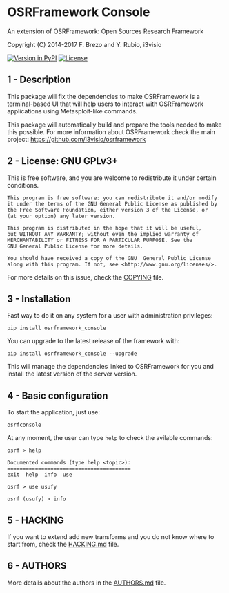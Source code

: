 OSRFramework Console
====================

An extension of OSRFramework: Open Sources Research Framework

Copyright (C) 2014-2017  F. Brezo and Y. Rubio, i3visio

[![Version in PyPI](https://img.shields.io/pypi/v/osrframework_maltego.svg)]()
[![License](https://img.shields.io/badge/license-GNU%20General%20Public%20License%20Version%203%20or%20Later-blue.svg)]()

1 - Description
---------------

This package will fix the dependencies to make OSRFramework is a terminal-based
UI that will help users to interact with OSRFramework applications using
Metasploit-like commands.

This package will automatically build and prepare the tools needed to make this
possible. For more information about OSRFramework check the main project:
<https://github.com/i3visio/osrframework>

2 - License: GNU GPLv3+
-----------------------

This is free software, and you are welcome to redistribute it under certain
conditions.

	This program is free software: you can redistribute it and/or modify
	it under the terms of the GNU General Public License as published by
	the Free Software Foundation, either version 3 of the License, or
	(at your option) any later version.

	This program is distributed in the hope that it will be useful,
	but WITHOUT ANY WARRANTY; without even the implied warranty of
	MERCHANTABILITY or FITNESS FOR A PARTICULAR PURPOSE. See the
	GNU General Public License for more details.

	You should have received a copy of the GNU  General Public License
	along with this program. If not, see <http://www.gnu.org/licenses/>.


For more details on this issue, check the [COPYING](COPYING) file.

3 - Installation
----------------

Fast way to do it on any system for a user with administration privileges:
```
pip install osrframework_console
```
You can upgrade to the latest release of the framework with:
```
pip install osrframework_console --upgrade
```
This will manage the dependencies linked to OSRFramework for you and install the
latest version of the server version.


4 - Basic configuration
-----------------------

To start the application, just use:
```
osrfconsole
```
At any moment, the user can type `help` to check the avilable commands:
```
osrf > help

Documented commands (type help <topic>):
========================================
exit  help  info  use

osrf > use usufy

osrf (usufy) > info
```

5 - HACKING
-----------

If you want to extend add new transforms and you do not know where to start
from, check the [HACKING.md](doc/HACKING.md) file.

6 - AUTHORS
-----------

More details about the authors in the [AUTHORS.md](AUTHORS.md) file.
